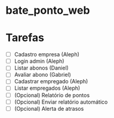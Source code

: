 # bate_ponto_web

# Tarefas

- [ ] Cadastro empresa (Aleph)
- [ ] Login admin (Aleph)
- [ ] Listar abonos (Daniel)
- [ ] Avaliar abono (Gabriel)
- [ ] Cadastrar empregado (Aleph)
- [ ] Listar empregados (Aleph)
- [ ] (Opcional) Relatório de pontos
- [ ] (Opcional) Enviar relatório automático
- [ ] (Opcional) Alerta de atrasos

